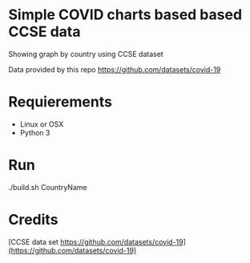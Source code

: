 # Simple COVID charts based based CCSE data

Showing graph by country using CCSE dataset

Data provided by this repo https://github.com/datasets/covid-19

# Requierements

* Linux or OSX
* Python 3

# Run

./build.sh CountryName


# Credits


[CCSE data set https://github.com/datasets/covid-19](https://github.com/datasets/covid-19)
